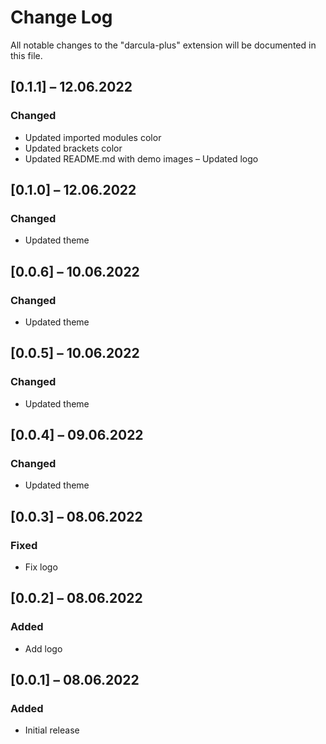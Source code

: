 # Change Log

All notable changes to the "darcula-plus" extension will be documented in this file.

<!-- Check [Keep a Changelog](http://keepachangelog.com/) for recommendations on how to structure this file. -->

<!-- ## [Unreleased] -->

## [0.1.1] – 12.06.2022

### Changed

- Updated imported modules color
- Updated brackets color
- Updated README.md with demo images
  – Updated logo

## [0.1.0] – 12.06.2022

### Changed

- Updated theme

## [0.0.6] – 10.06.2022

### Changed

- Updated theme

## [0.0.5] – 10.06.2022

### Changed

- Updated theme

## [0.0.4] – 09.06.2022

### Changed

- Updated theme

## [0.0.3] – 08.06.2022

### Fixed

- Fix logo

## [0.0.2] – 08.06.2022

### Added

- Add logo

## [0.0.1] – 08.06.2022

### Added

- Initial release
